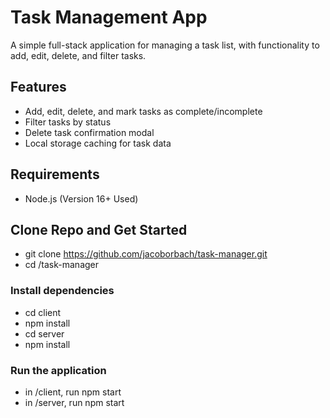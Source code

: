 # Task Management App

A simple full-stack application for managing a task list, with functionality to add, edit, delete, and filter tasks.

## Features
- Add, edit, delete, and mark tasks as complete/incomplete
- Filter tasks by status
- Delete task confirmation modal
- Local storage caching for task data

## Requirements 
- Node.js (Version 16+ Used)

## Clone Repo and Get Started
- git clone https://github.com/jacoborbach/task-manager.git
- cd /task-manager

### Install dependencies
- cd client
- npm install
- cd server
- npm install

### Run the application
- in /client, run npm start
- in /server, run npm start
